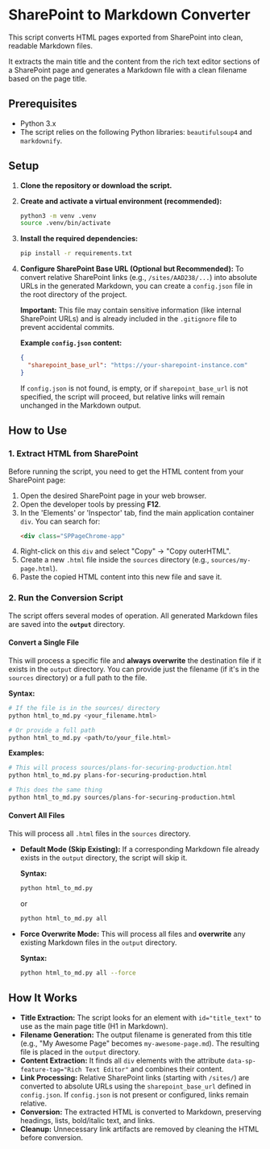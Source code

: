# SharePoint to Markdown Converter

This script converts HTML pages exported from SharePoint into clean, readable Markdown files.

It extracts the main title and the content from the rich text editor sections of a SharePoint page and generates a Markdown file with a clean filename based on the page title.

## Prerequisites

- Python 3.x
- The script relies on the following Python libraries: `beautifulsoup4` and `markdownify`.

## Setup

1.  **Clone the repository or download the script.**

2.  **Create and activate a virtual environment (recommended):**
    ```bash
    python3 -m venv .venv
    source .venv/bin/activate
    ```

3.  **Install the required dependencies:**
    ```bash
    pip install -r requirements.txt
    ```

4.  **Configure SharePoint Base URL (Optional but Recommended):**
    To convert relative SharePoint links (e.g., `/sites/AAD238/...`) into absolute URLs in the generated Markdown, you can create a `config.json` file in the root directory of the project.

    **Important:** This file may contain sensitive information (like internal SharePoint URLs) and is already included in the `.gitignore` file to prevent accidental commits.

    **Example `config.json` content:**
    ```json
    {
      "sharepoint_base_url": "https://your-sharepoint-instance.com"
    }
    ```
    If `config.json` is not found, is empty, or if `sharepoint_base_url` is not specified, the script will proceed, but relative links will remain unchanged in the Markdown output.

## How to Use

### 1. Extract HTML from SharePoint

Before running the script, you need to get the HTML content from your SharePoint page:

1.  Open the desired SharePoint page in your web browser.
2.  Open the developer tools by pressing **F12**.
3.  In the 'Elements' or 'Inspector' tab, find the main application container `div`. You can search for:
    ```html
    <div class="SPPageChrome-app"
    ```
4.  Right-click on this `div` and select "Copy" -> "Copy outerHTML".
5.  Create a new `.html` file inside the `sources` directory (e.g., `sources/my-page.html`).
6.  Paste the copied HTML content into this new file and save it.

### 2. Run the Conversion Script

The script offers several modes of operation. All generated Markdown files are saved into the **`output`** directory.

#### Convert a Single File

This will process a specific file and **always overwrite** the destination file if it exists in the `output` directory. You can provide just the filename (if it's in the `sources` directory) or a full path to the file.

**Syntax:**
```bash
# If the file is in the sources/ directory
python html_to_md.py <your_filename.html>

# Or provide a full path
python html_to_md.py <path/to/your_file.html>
```

**Examples:**
```bash
# This will process sources/plans-for-securing-production.html
python html_to_md.py plans-for-securing-production.html

# This does the same thing
python html_to_md.py sources/plans-for-securing-production.html
```

#### Convert All Files

This will process all `.html` files in the `sources` directory.

-   **Default Mode (Skip Existing):** If a corresponding Markdown file already exists in the `output` directory, the script will skip it.

    **Syntax:**
    ```bash
    python html_to_md.py
    ```
    or
    ```bash
    python html_to_md.py all
    ```

-   **Force Overwrite Mode:** This will process all files and **overwrite** any existing Markdown files in the `output` directory.

    **Syntax:**
    ```bash
    python html_to_md.py all --force
    ```

## How It Works

-   **Title Extraction:** The script looks for an element with `id="title_text"` to use as the main page title (H1 in Markdown).
-   **Filename Generation:** The output filename is generated from this title (e.g., "My Awesome Page" becomes `my-awesome-page.md`). The resulting file is placed in the `output` directory.
-   **Content Extraction:** It finds all `div` elements with the attribute `data-sp-feature-tag="Rich Text Editor"` and combines their content.
-   **Link Processing:** Relative SharePoint links (starting with `/sites/`) are converted to absolute URLs using the `sharepoint_base_url` defined in `config.json`. If `config.json` is not present or configured, links remain relative.
-   **Conversion:** The extracted HTML is converted to Markdown, preserving headings, lists, bold/italic text, and links.
-   **Cleanup:** Unnecessary link artifacts are removed by cleaning the HTML before conversion.
